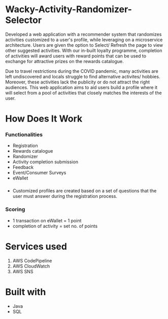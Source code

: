 # Wacky-Activity-Randomizer-Selector
Developed a web application with a recommender system that randomizes activities customized to a user's profile, while leveraging on a microservice architecture. Users are given the option to Select/ Refresh the page to view other suggested activities. With our in-built loyalty programme, completion of activities will award users with reward points that can be used to exchange for attractive prizes on the rewards catalogue. <br />

Due to travel restrictions during the COVID pandemic, many activities are left undiscovered and locals struggle to find alternative activites/ hobbies. Moreover, these activities lack the publicity or do not attract the right audiences. This web application aims to aid users build a profile where it will select from a pool of activities that closely matches the interests of the user.

# How Does It Work
### Functionalities
- Registration 
-	Rewards catalogue
-	Randomizer
-	Activity completion submission 
-	Feedback 
-	Event/Consumer Surveys
-	eWallet 

### 
- Customized profiles are created based on a set of questions that the user must answer during the registration process. 

### Scoring
- 1 transaction on eWallet = 1 point
- completion of activity = set no. of points

# Services used
1. AWS CodePipeline
2. AWS CloudWatch
3. AWS SNS

# Built with 
- Java <br />
- SQL
